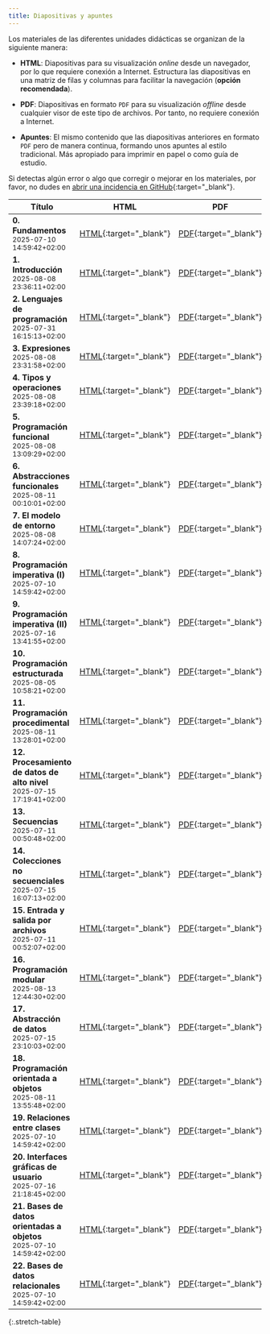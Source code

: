 ```yaml
---
title: Diapositivas y apuntes
---
```


Los materiales de las diferentes unidades didácticas se organizan de la siguiente manera:

- **HTML**: Diapositivas para su visualización *online* desde un navegador, por lo que requiere conexión a Internet. Estructura las diapositivas en una matriz de filas y columnas para facilitar la navegación (**opción recomendada**).

- **PDF**: Diapositivas en formato `PDF` para su visualización *offline* desde cualquier visor de este tipo de archivos. Por tanto, no requiere conexión a Internet.

- **Apuntes**: El mismo contenido que las diapositivas anteriores en formato `PDF` pero de manera continua, formando unos apuntes al estilo tradicional. Más apropiado para imprimir en papel o como guía de estudio.

Si detectas algún error o algo que corregir o mejorar en los materiales, por favor, no dudes en [abrir una incidencia en GitHub](https://github.com/ricpelo/pro/issues/new){:target="_blank"}.

| Título | HTML | PDF | Apuntes | Ejercicios | Prácticas |
| ------ |:----:|:---:|:-------:|:----------:|:---------:|
| <strong>0. Fundamentos</strong><br><small class="fecha" title="Última actualización">2025-07-10 14:59:42+02:00</small> | [HTML](slides/fundamentos.html){:target="_blank"} | [PDF](pdf/fundamentos.pdf){:target="_blank"} | [Apuntes](apuntes/fundamentos-apuntes.pdf){:target="_blank"}
| <strong>1. Introducción</strong><br><small class="fecha" title="Última actualización">2025-08-08 23:36:11+02:00</small> | [HTML](slides/introduccion.html){:target="_blank"} | [PDF](pdf/introduccion.pdf){:target="_blank"} | [Apuntes](apuntes/introduccion-apuntes.pdf){:target="_blank"} | [Ejercicios](ejercicios/introduccion-ejercicios.pdf){:target="_blank"}<br><small class="fecha" title="Última actualización">2025-07-10 14:59:42+02:00</small> | [Prácticas](practicas/introduccion-practicas.pdf){:target="_blank"}<br><small class="fecha" title="Última actualización">2025-08-09 00:11:51+02:00</small>
| <strong>2. Lenguajes de programación</strong><br><small class="fecha" title="Última actualización">2025-07-31 16:15:13+02:00</small> | [HTML](slides/lenguajes-de-programacion.html){:target="_blank"} | [PDF](pdf/lenguajes-de-programacion.pdf){:target="_blank"} | [Apuntes](apuntes/lenguajes-de-programacion-apuntes.pdf){:target="_blank"}
| <strong>3. Expresiones</strong><br><small class="fecha" title="Última actualización">2025-08-08 23:31:58+02:00</small> | [HTML](slides/expresiones.html){:target="_blank"} | [PDF](pdf/expresiones.pdf){:target="_blank"} | [Apuntes](apuntes/expresiones-apuntes.pdf){:target="_blank"} | [Ejercicios](ejercicios/expresiones-ejercicios.pdf){:target="_blank"}<br><small class="fecha" title="Última actualización">2025-07-10 14:59:42+02:00</small>
| <strong>4. Tipos y operaciones</strong><br><small class="fecha" title="Última actualización">2025-08-08 23:39:18+02:00</small> | [HTML](slides/tipos-y-operaciones.html){:target="_blank"} | [PDF](pdf/tipos-y-operaciones.pdf){:target="_blank"} | [Apuntes](apuntes/tipos-y-operaciones-apuntes.pdf){:target="_blank"}
| <strong>5. Programación funcional</strong><br><small class="fecha" title="Última actualización">2025-08-08 13:09:29+02:00</small> | [HTML](slides/programacion-funcional.html){:target="_blank"} | [PDF](pdf/programacion-funcional.pdf){:target="_blank"} | [Apuntes](apuntes/programacion-funcional-apuntes.pdf){:target="_blank"}
| <strong>6. Abstracciones funcionales</strong><br><small class="fecha" title="Última actualización">2025-08-11 00:10:01+02:00</small> | [HTML](slides/abstracciones-funcionales.html){:target="_blank"} | [PDF](pdf/abstracciones-funcionales.pdf){:target="_blank"} | [Apuntes](apuntes/abstracciones-funcionales-apuntes.pdf){:target="_blank"} | [Ejercicios](ejercicios/abstracciones-funcionales-ejercicios.pdf){:target="_blank"}<br><small class="fecha" title="Última actualización">2025-07-10 14:59:42+02:00</small>
| <strong>7. El modelo de entorno</strong><br><small class="fecha" title="Última actualización">2025-08-08 14:07:24+02:00</small> | [HTML](slides/el-modelo-de-entorno.html){:target="_blank"} | [PDF](pdf/el-modelo-de-entorno.pdf){:target="_blank"} | [Apuntes](apuntes/el-modelo-de-entorno-apuntes.pdf){:target="_blank"}
| <strong>8. Programación imperativa (I)</strong><br><small class="fecha" title="Última actualización">2025-07-10 14:59:42+02:00</small> | [HTML](slides/programacion-imperativa-i.html){:target="_blank"} | [PDF](pdf/programacion-imperativa-i.pdf){:target="_blank"} | [Apuntes](apuntes/programacion-imperativa-i-apuntes.pdf){:target="_blank"}
| <strong>9. Programación imperativa (II)</strong><br><small class="fecha" title="Última actualización">2025-07-16 13:41:55+02:00</small> | [HTML](slides/programacion-imperativa-ii.html){:target="_blank"} | [PDF](pdf/programacion-imperativa-ii.pdf){:target="_blank"} | [Apuntes](apuntes/programacion-imperativa-ii-apuntes.pdf){:target="_blank"} | [Ejercicios](ejercicios/programacion-imperativa-ii-ejercicios.pdf){:target="_blank"}<br><small class="fecha" title="Última actualización">2025-07-10 16:40:38+02:00</small>
| <strong>10. Programación estructurada</strong><br><small class="fecha" title="Última actualización">2025-08-05 10:58:21+02:00</small> | [HTML](slides/programacion-estructurada.html){:target="_blank"} | [PDF](pdf/programacion-estructurada.pdf){:target="_blank"} | [Apuntes](apuntes/programacion-estructurada-apuntes.pdf){:target="_blank"} | [Ejercicios](ejercicios/programacion-estructurada-ejercicios.pdf){:target="_blank"}<br><small class="fecha" title="Última actualización">2025-07-10 14:59:42+02:00</small>
| <strong>11. Programación procedimental</strong><br><small class="fecha" title="Última actualización">2025-08-11 13:28:01+02:00</small> | [HTML](slides/programacion-procedimental.html){:target="_blank"} | [PDF](pdf/programacion-procedimental.pdf){:target="_blank"} | [Apuntes](apuntes/programacion-procedimental-apuntes.pdf){:target="_blank"}
| <strong>12. Procesamiento de datos de alto nivel</strong><br><small class="fecha" title="Última actualización">2025-07-15 17:19:41+02:00</small> | [HTML](slides/procesamiento-de-datos-de-alto-nivel.html){:target="_blank"} | [PDF](pdf/procesamiento-de-datos-de-alto-nivel.pdf){:target="_blank"} | [Apuntes](apuntes/procesamiento-de-datos-de-alto-nivel-apuntes.pdf){:target="_blank"}
| <strong>13. Secuencias</strong><br><small class="fecha" title="Última actualización">2025-07-11 00:50:48+02:00</small> | [HTML](slides/secuencias.html){:target="_blank"} | [PDF](pdf/secuencias.pdf){:target="_blank"} | [Apuntes](apuntes/secuencias-apuntes.pdf){:target="_blank"}
| <strong>14. Colecciones no secuenciales</strong><br><small class="fecha" title="Última actualización">2025-07-15 16:07:13+02:00</small> | [HTML](slides/colecciones-no-secuenciales.html){:target="_blank"} | [PDF](pdf/colecciones-no-secuenciales.pdf){:target="_blank"} | [Apuntes](apuntes/colecciones-no-secuenciales-apuntes.pdf){:target="_blank"} | [Ejercicios](ejercicios/colecciones-no-secuenciales-ejercicios.pdf){:target="_blank"}<br><small class="fecha" title="Última actualización">2025-07-10 14:59:42+02:00</small>
| <strong>15. Entrada y salida por archivos</strong><br><small class="fecha" title="Última actualización">2025-07-11 00:52:07+02:00</small> | [HTML](slides/entrada-y-salida-por-archivos.html){:target="_blank"} | [PDF](pdf/entrada-y-salida-por-archivos.pdf){:target="_blank"} | [Apuntes](apuntes/entrada-y-salida-por-archivos-apuntes.pdf){:target="_blank"}
| <strong>16. Programación modular</strong><br><small class="fecha" title="Última actualización">2025-08-13 12:44:30+02:00</small> | [HTML](slides/programacion-modular.html){:target="_blank"} | [PDF](pdf/programacion-modular.pdf){:target="_blank"} | [Apuntes](apuntes/programacion-modular-apuntes.pdf){:target="_blank"} | [Ejercicios](ejercicios/programacion-modular-ejercicios.pdf){:target="_blank"}<br><small class="fecha" title="Última actualización">2025-07-10 14:59:42+02:00</small> | [Prácticas](practicas/programacion-modular-practicas.pdf){:target="_blank"}<br><small class="fecha" title="Última actualización">2025-07-10 14:59:42+02:00</small>
| <strong>17. Abstracción de datos</strong><br><small class="fecha" title="Última actualización">2025-07-15 23:10:03+02:00</small> | [HTML](slides/abstraccion-de-datos.html){:target="_blank"} | [PDF](pdf/abstraccion-de-datos.pdf){:target="_blank"} | [Apuntes](apuntes/abstraccion-de-datos-apuntes.pdf){:target="_blank"}
| <strong>18. Programación orientada a objetos</strong><br><small class="fecha" title="Última actualización">2025-08-11 13:55:48+02:00</small> | [HTML](slides/programacion-orientada-a-objetos.html){:target="_blank"} | [PDF](pdf/programacion-orientada-a-objetos.pdf){:target="_blank"} | [Apuntes](apuntes/programacion-orientada-a-objetos-apuntes.pdf){:target="_blank"} | [Ejercicios](ejercicios/programacion-orientada-a-objetos-ejercicios.pdf){:target="_blank"}<br><small class="fecha" title="Última actualización">2025-07-10 14:59:42+02:00</small>
| <strong>19. Relaciones entre clases</strong><br><small class="fecha" title="Última actualización">2025-07-10 14:59:42+02:00</small> | [HTML](slides/relaciones-entre-clases.html){:target="_blank"} | [PDF](pdf/relaciones-entre-clases.pdf){:target="_blank"} | [Apuntes](apuntes/relaciones-entre-clases-apuntes.pdf){:target="_blank"} | [Ejercicios](ejercicios/relaciones-entre-clases-ejercicios.pdf){:target="_blank"}<br><small class="fecha" title="Última actualización">2025-07-10 14:59:42+02:00</small>
| <strong>20. Interfaces gráficas de usuario</strong><br><small class="fecha" title="Última actualización">2025-07-16 21:18:45+02:00</small> | [HTML](slides/interfaces-graficas-de-usuario.html){:target="_blank"} | [PDF](pdf/interfaces-graficas-de-usuario.pdf){:target="_blank"} | [Apuntes](apuntes/interfaces-graficas-de-usuario-apuntes.pdf){:target="_blank"}
| <strong>21. Bases de datos orientadas a objetos</strong><br><small class="fecha" title="Última actualización">2025-07-10 14:59:42+02:00</small> | [HTML](slides/bases-de-datos-orientadas-a-objetos.html){:target="_blank"} | [PDF](pdf/bases-de-datos-orientadas-a-objetos.pdf){:target="_blank"} | [Apuntes](apuntes/bases-de-datos-orientadas-a-objetos-apuntes.pdf){:target="_blank"}
| <strong>22. Bases de datos relacionales</strong><br><small class="fecha" title="Última actualización">2025-07-10 14:59:42+02:00</small> | [HTML](slides/bases-de-datos-relacionales.html){:target="_blank"} | [PDF](pdf/bases-de-datos-relacionales.pdf){:target="_blank"} | [Apuntes](apuntes/bases-de-datos-relacionales-apuntes.pdf){:target="_blank"}
{:.stretch-table}
